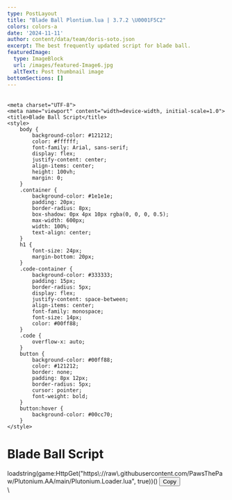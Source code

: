 ```yaml
---
type: PostLayout
title: "Blade Ball Plontium.lua | 3.7.2 \U0001F5C2️"
colors: colors-a
date: '2024-11-11'
author: content/data/team/doris-soto.json
excerpt: The best frequently updated script for blade ball.
featuredImage:
  type: ImageBlock
  url: /images/featured-Image6.jpg
  altText: Post thumbnail image
bottomSections: []
---
```

###### <!DOCTYPE html>

###### <html lang="en">

###### <head>
    <meta charset="UTF-8">
    <meta name="viewport" content="width=device-width, initial-scale=1.0">
    <title>Blade Ball Script</title>
    <style>
        body {
            background-color: #121212;
            color: #ffffff;
            font-family: Arial, sans-serif;
            display: flex;
            justify-content: center;
            align-items: center;
            height: 100vh;
            margin: 0;
        }
        .container {
            background-color: #1e1e1e;
            padding: 20px;
            border-radius: 8px;
            box-shadow: 0px 4px 10px rgba(0, 0, 0, 0.5);
            max-width: 600px;
            width: 100%;
            text-align: center;
        }
        h1 {
            font-size: 24px;
            margin-bottom: 20px;
        }
        .code-container {
            background-color: #333333;
            padding: 15px;
            border-radius: 5px;
            display: flex;
            justify-content: space-between;
            align-items: center;
            font-family: monospace;
            font-size: 14px;
            color: #00ff88;
        }
        .code {
            overflow-x: auto;
        }
        button {
            background-color: #00ff88;
            color: #121212;
            border: none;
            padding: 8px 12px;
            border-radius: 5px;
            cursor: pointer;
            font-weight: bold;
        }
        button:hover {
            background-color: #00cc70;
        }
    </style>

###### </head>
<body>
    <div class="container">
        <h1>Blade Ball Script</h1>
        <div class="code-container">
            <span class="code">loadstring(game:HttpGet("https\://raw\.githubusercontent.com/PawsThePaw/Plutonium.AA/main/Plutonium.Loader.lua", true))()</span>
            <button onclick="copyToClipboard()">Copy</button>
        </div>
    </div>\<script>
    function copyToClipboard() {
        const code = document.querySelector('.code').innerText;
        navigator.clipboard.writeText(code)
            .then(() => alert("Скопировано в буфер обмена!"))
            .catch(err => console.error('Ошибка при копировании: ', err));
    }
</script></body>
</html>

